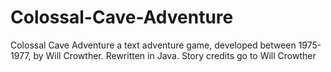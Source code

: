 # Colossal-Cave-Adventure
Colossal Cave Adventure a text adventure game, developed between 1975-1977, by Will Crowther. Rewritten in Java. Story credits go to Will Crowther
